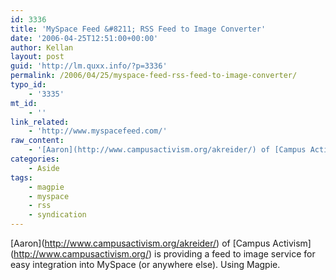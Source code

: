 ```yaml
---
id: 3336
title: 'MySpace Feed &#8211; RSS Feed to Image Converter'
date: '2006-04-25T12:51:00+00:00'
author: Kellan
layout: post
guid: 'http://lm.quxx.info/?p=3336'
permalink: /2006/04/25/myspace-feed-rss-feed-to-image-converter/
typo_id:
    - '3335'
mt_id:
    - ''
link_related:
    - 'http://www.myspacefeed.com/'
raw_content:
    - '[Aaron](http://www.campusactivism.org/akreider/) of [Campus Activism](http://www.campusactivism.org/) is providing a feed to image service for easy integration into MySpace (or anywhere else).   Using Magpie.'
categories:
    - Aside
tags:
    - magpie
    - myspace
    - rss
    - syndication
---
```


\[Aaron\](http://www.campusactivism.org/akreider/) of \[Campus Activism\](http://www.campusactivism.org/) is providing a feed to image service for easy integration into MySpace (or anywhere else). Using Magpie.